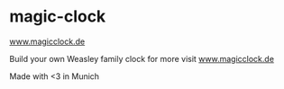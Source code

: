 magic-clock
==================
www.magicclock.de


Build your own Weasley family clock
for more visit www.magicclock.de

Made with <3 in Munich